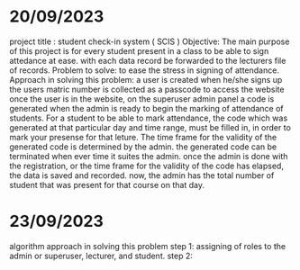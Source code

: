 # 20/09/2023
project title : student check-in system ( SCIS )
Objective:  The main purpose of this project is for every student present in a class to be able to sign attedance at ease. with each  data record be forwarded to the lecturers file of records. 
Problem to solve: to ease the stress in signing of attendance. 
Approach in solving this problem: 
a user is created when he/she signs up 
the users matric number is collected as a passcode to access the website  
once the user is in the website, on the superuser admin panel a code is generated when the admin is ready to begin the  marking of attendance of students. For a student to be able to mark attendance, the code which was generated at that particular day and time range, must be filled in,  in order to mark your presense for that leture. The time frame for the validity of the generated code is determined by the admin. the generated code can be terminated when ever time it suites the admin.
once the admin is done with the registration, or the time frame for the validity of the code has elapsed, the data is saved and recorded. now, the admin has the total number of student that was present for that course on that day.

# 23/09/2023 
algorithm approach in solving this problem 
step 1: assigning of roles to the admin or superuser, lecturer, and student. 
step 2: 
